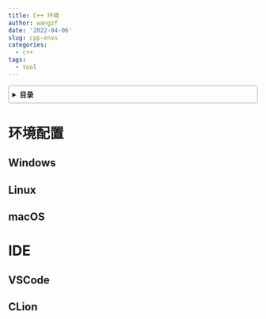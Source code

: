 ```yaml
---
title: C++ 环境
author: wangzf
date: '2022-04-06'
slug: cpp-envs
categories:
  - c++
tags:
  - tool
---
```


<style>
details {
    border: 1px solid #aaa;
    border-radius: 4px;
    padding: .5em .5em 0;
}
summary {
    font-weight: bold;
    margin: -.5em -.5em 0;
    padding: .5em;
}
details[open] {
    padding: .5em;
}
details[open] summary {
    border-bottom: 1px solid #aaa;
    margin-bottom: .5em;
}
img {
    pointer-events: none;
}
</style>

<details><summary>目录</summary><p>

- [环境配置](#环境配置)
  - [Windows](#windows)
  - [Linux](#linux)
  - [macOS](#macos)
- [IDE](#ide)
  - [VSCode](#vscode)
  - [CLion](#clion)
</p></details><p></p>

# 环境配置

## Windows

## Linux

## macOS


# IDE

## VSCode

## CLion